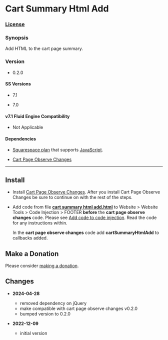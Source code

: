 # Cart Summary Html Add

### [License][1]
    
### Synopsis

Add HTML to the cart page summary.

### Version

  * 0.2.0

#### SS Versions

  * 7.1
  
  * 7.0

#### v7.1 Fluid Engine Compatibility

  * Not Applicable

#### Dependencies

  * [Squarespace plan][2] that supports [JavaScript][3].
  
  * [Cart Page Observe Changes][4]

---

## Install

* Install [Cart Page Observe Changes][4]. After you install Cart Page Observe
  Changes be sure to continue on with the rest of the steps.
  
* Add code from file **[cart summary html add.html][5]** to Website > Website
  Tools > Code Injection > FOOTER **before** the **cart page observe changes**
  code. Please see [Add code to code injection][6]. Read the code for any
  instructions within.
  
  In the **cart page observe changes** code add **cartSummaryHtmlAdd** to
  callbacks added.

## Make a Donation

Please consider [making a donation][7].

## Changes

* **2024-04-28**

  * removed dependency on jQuery
  * make compatible with cart page observe changes v0.2.0
  * bumped version to 0.2.0
  
* **2022-12-09**

  * initial version

[1]: https://github.com/tomsWebConsulting/twcsl/blob/main/LICENSE.txt#L1
[2]: https://www.squarespace.com/pricing
[3]: https://en.wikipedia.org/wiki/JavaScript
[4]: https://github.com/tomsWebConsulting/twcsl/tree/main/Cart%20Page%20Observe%20Changes#cart-page-observe-changes
[5]: https://github.com/tomsWebConsulting/twcsl/blob/main/Cart%20Summary%20Html%20Add/cart%20summary%20html%20add.html#L1
[6]: https://support.squarespace.com/hc/en-us/articles/205815908-Using-code-injection#toc-add-code-to-code-injection
[7]: https://github.com/tomsWebConsulting/twcsl#make-a-donation
